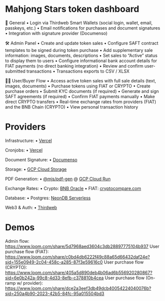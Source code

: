 # Mahjong Stars token dashboard

🔐 General
• Login via Thirdweb Smart Wallets (social login, wallet, email, passkeys, etc.)
• Email notifications for purchases and document signatures
• Integration with signature provider (Documenso)

🛠️ Admin Panel
• Create and update token sales
• Configure SAFT contract templates to be signed during token purchase
• Add supplementary sale information: images, documents, descriptions
• Set sales to “Active” status to display them to users
• Configure informational bank account details for FIAT payments (no direct banking integration)
• Review and confirm user-submitted transactions
• Transactions exports to CSV / XLSX

🧑‍💼 User/Buyer Flow
• Access active token sales with full sale details (text, images, documents)
• Purchase tokens using FIAT or CRYPTO
• Create purchase orders
• Submit KYC documents (if required)
• Generate and sign SAFT agreements (if required)
• Confirm FIAT payments manually
• Make direct CRYPTO transfers
• Real-time exchange rates from providers (FIAT) and the BNB Chain (CRYPTO)
• View personal transaction history

# Providers

Infrastructure:
• [Vercel](https://vercel.com)

Cronjobs:
• [Vercel](https://vercel.com/docs/cron-jobs)

Document Signature:
• [Documenso](https://documenso.com)

Storage:
• [GCP Cloud Storage](https://cloud.google.com/storage)

PDF Generation:
• [@mjs/pdf-gen](../packages/pdf-gen) @ [GCP Cloud Run](https://cloud.google.com/run)

Exchange Rates:
• Crypto: [BNB Oracle](https://docs.bnbchain.org/docs/oracle-relayer)
• FIAT: [cryptocompare.com](https://www.cryptocompare.com)

Database:
• Postgres: [NeonDB Serverless](https://console.neon.tech/)

Web3 & Auth:
• [Thirdweb](https://thirdweb.com)

# Demos

Admin flow: https://www.loom.com/share/5d7968aed3604c3db28897775104b937
User purchase flow (FIAT): https://www.loom.com/share/c0bd4db6222f49c88a65d66432daf24e?sid=155e0949-2c04-458c-a285-87f3e59616c0
User purchase flow (CRYPTO): https://www.loom.com/share/405a5d890deb4b06ad6b556920280867?sid=6e0b242a-99c8-4d33-8efb-c378810b4cea
User purchase flow (On-ramp w/ provider): https://www.loom.com/share/dce2a3eef3db49dcb40054224040076b?sid=250a4b90-2023-42b5-84fc-95a015504bd3
